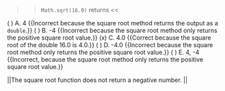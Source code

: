 >><code>Math.sqrt(16.0)</code> returns <<

( ) A. 4 {{Incorrect because the square root method returns the output as a <code>double</code>.}}
( ) B. -4 {{Incorrect because the square root method only returns the positive square root value.}}
(x) C. 4.0 {{Correct because the square root of the double 16.0 is 4.0.}}
( ) D. -4.0 {{Incorrect because the square root method only returns the positive square root value.}}
( ) E. 4, -4 {{Incorrect, because the square root method only returns the positive square root value.}}

||The square root function does not return a negative number. ||
